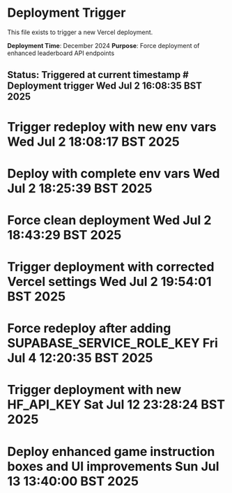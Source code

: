 # Deployment Trigger

This file exists to trigger a new Vercel deployment.

**Deployment Time**: December 2024
**Purpose**: Force deployment of enhanced leaderboard API endpoints

## Status: Triggered at current timestamp # Deployment trigger Wed Jul  2 16:08:35 BST 2025
# Trigger redeploy with new env vars Wed Jul  2 18:08:17 BST 2025
# Deploy with complete env vars Wed Jul  2 18:25:39 BST 2025
# Force clean deployment Wed Jul  2 18:43:29 BST 2025
# Trigger deployment with corrected Vercel settings Wed Jul  2 19:54:01 BST 2025
# Force redeploy after adding SUPABASE_SERVICE_ROLE_KEY Fri Jul  4 12:20:35 BST 2025
# Trigger deployment with new HF_API_KEY Sat Jul 12 23:28:24 BST 2025
# Deploy enhanced game instruction boxes and UI improvements Sun Jul 13 13:40:00 BST 2025
